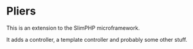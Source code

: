 # Pliers

This is an extension to the SlimPHP microframework.

It adds a controller, a template controller and probably some other stuff.